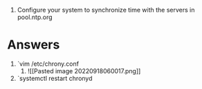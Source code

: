 1. Configure your system to synchronize time with the servers in pool.ntp.org















# Answers 
1. `vim /etc/chrony.conf
	1. ![[Pasted image 20220918060017.png]]
2. `systemctl restart chronyd